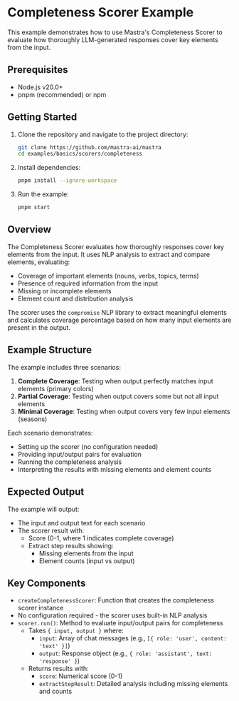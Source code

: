# Completeness Scorer Example

This example demonstrates how to use Mastra's Completeness Scorer to evaluate how thoroughly LLM-generated responses cover key elements from the input.

## Prerequisites

- Node.js v20.0+
- pnpm (recommended) or npm

## Getting Started

1. Clone the repository and navigate to the project directory:

   ```bash
   git clone https://github.com/mastra-ai/mastra
   cd examples/basics/scorers/completeness
   ```

2. Install dependencies:

   ```bash
   pnpm install --ignore-workspace
   ```

3. Run the example:

   ```bash
   pnpm start
   ```

## Overview

The Completeness Scorer evaluates how thoroughly responses cover key elements from the input. It uses NLP analysis to extract and compare elements, evaluating:

- Coverage of important elements (nouns, verbs, topics, terms)
- Presence of required information from the input
- Missing or incomplete elements
- Element count and distribution analysis

The scorer uses the `compromise` NLP library to extract meaningful elements and calculates coverage percentage based on how many input elements are present in the output.

## Example Structure

The example includes three scenarios:

1. **Complete Coverage**: Testing when output perfectly matches input elements (primary colors)
2. **Partial Coverage**: Testing when output covers some but not all input elements
3. **Minimal Coverage**: Testing when output covers very few input elements (seasons)

Each scenario demonstrates:

- Setting up the scorer (no configuration needed)
- Providing input/output pairs for evaluation
- Running the completeness analysis
- Interpreting the results with missing elements and element counts

## Expected Output

The example will output:

- The input and output text for each scenario
- The scorer result with:
  - Score (0-1, where 1 indicates complete coverage)
  - Extract step results showing:
    - Missing elements from the input
    - Element counts (input vs output)

## Key Components

- `createCompletenessScorer`: Function that creates the completeness scorer instance
- No configuration required - the scorer uses built-in NLP analysis
- `scorer.run()`: Method to evaluate input/output pairs for completeness
  - Takes `{ input, output }` where:
    - `input`: Array of chat messages (e.g., `[{ role: 'user', content: 'text' }]`)
    - `output`: Response object (e.g., `{ role: 'assistant', text: 'response' }`)
  - Returns results with:
    - `score`: Numerical score (0-1)
    - `extractStepResult`: Detailed analysis including missing elements and counts
